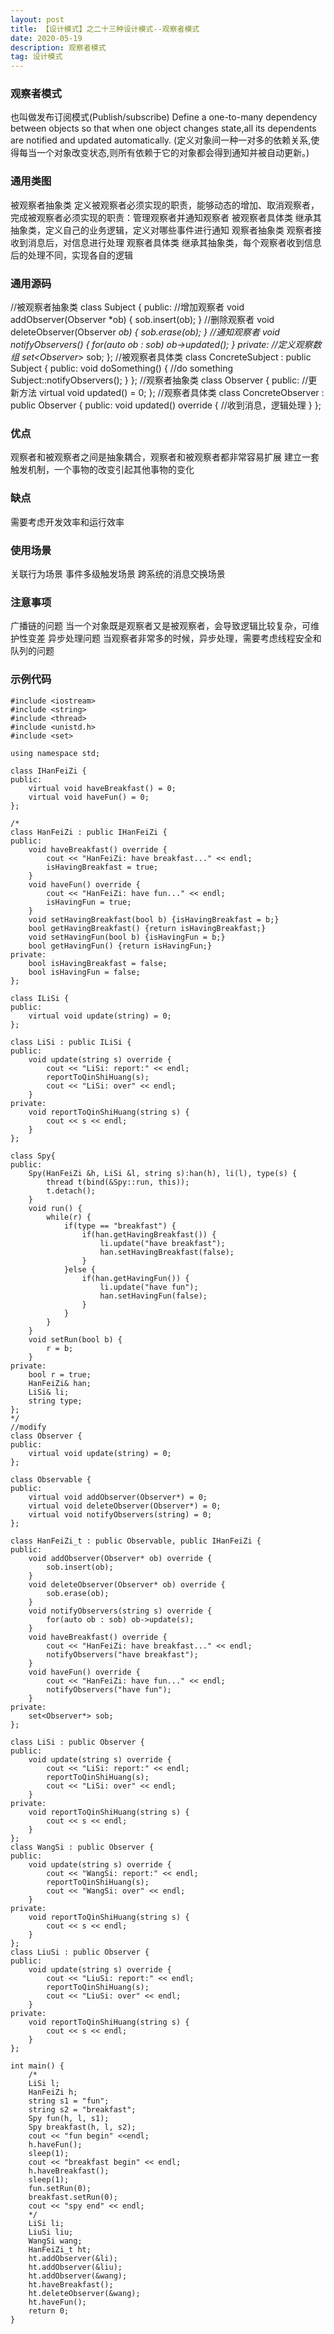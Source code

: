 ```yaml
---
layout: post
title: 【设计模式】之二十三种设计模式--观察者模式
date: 2020-05-19
description: 观察者模式
tag: 设计模式
---
```

### 观察者模式
也叫做发布订阅模式(Publish/subscribe)
Define a one-to-many dependency between objects so that when one object changes state,all its dependents are notified and updated automatically.
(定义对象间一种一对多的依赖关系,使得每当一个对象改变状态,则所有依赖于它的对象都会得到通知并被自动更新。)
### 通用类图
被观察者抽象类
定义被观察者必须实现的职责，能够动态的增加、取消观察者，完成被观察者必须实现的职责：管理观察者并通知观察者
被观察者具体类
继承其抽象类，定义自己的业务逻辑，定义对哪些事件进行通知
观察者抽象类
观察者接收到消息后，对信息进行处理
观察者具体类
继承其抽象类，每个观察者收到信息后的处理不同，实现各自的逻辑
### 通用源码
//被观察者抽象类
class Subject {
public:
    //增加观察者
    void addObserver(Observer *ob) {
        sob.insert(ob);
    }
    //删除观察者
    void deleteObserver(Observer *ob) {
        sob.erase(ob);
    }
    //通知观察者
    void notifyObservers() {
        for(auto ob : sob) ob->updated();
    }
private:
    //定义观察数组
    set<Observer*> sob;
};
//被观察者具体类
class ConcreteSubject : public Subject {
public:
    void doSomething() {
        //do something
        Subject::notifyObservers();
    }
};
//观察者抽象类
class Observer {
public:
    //更新方法
    virtual void updated() = 0;
};
//观察者具体类
class ConcreteObserver : public Observer {
public:
    void updated() override {
        //收到消息，逻辑处理
    }
};
### 优点
观察者和被观察者之间是抽象耦合，观察者和被观察者都非常容易扩展
建立一套触发机制，一个事物的改变引起其他事物的变化
### 缺点
需要考虑开发效率和运行效率
### 使用场景
关联行为场景
事件多级触发场景
跨系统的消息交换场景
### 注意事项
广播链的问题
当一个对象既是观察者又是被观察者，会导致逻辑比较复杂，可维护性变差
异步处理问题
当观察者非常多的时候，异步处理，需要考虑线程安全和队列的问题
### 示例代码
```
#include <iostream>
#include <string>
#include <thread>
#include <unistd.h>
#include <set>

using namespace std;

class IHanFeiZi {
public:
    virtual void haveBreakfast() = 0;
    virtual void haveFun() = 0;
};

/*
class HanFeiZi : public IHanFeiZi {
public:
    void haveBreakfast() override {
        cout << "HanFeiZi: have breakfast..." << endl;
        isHavingBreakfast = true;
    }
    void haveFun() override {
        cout << "HanFeiZi: have fun..." << endl;
        isHavingFun = true;
    }
    void setHavingBreakfast(bool b) {isHavingBreakfast = b;}
    bool getHavingBreakfast() {return isHavingBreakfast;}
    void setHavingFun(bool b) {isHavingFun = b;}
    bool getHavingFun() {return isHavingFun;}
private:
    bool isHavingBreakfast = false;
    bool isHavingFun = false;
};

class ILiSi {
public:
    virtual void update(string) = 0;
};

class LiSi : public ILiSi {
public:
    void update(string s) override {
        cout << "LiSi: report:" << endl;
        reportToQinShiHuang(s);
        cout << "LiSi: over" << endl;
    }
private:
    void reportToQinShiHuang(string s) {
        cout << s << endl;
    }
};

class Spy{
public:
    Spy(HanFeiZi &h, LiSi &l, string s):han(h), li(l), type(s) {
        thread t(bind(&Spy::run, this));
        t.detach();
    }
    void run() {
        while(r) {
            if(type == "breakfast") {
                if(han.getHavingBreakfast()) {
                    li.update("have breakfast");
                    han.setHavingBreakfast(false);
                }
            }else {
                if(han.getHavingFun()) {
                    li.update("have fun");
                    han.setHavingFun(false);
                }
            }
        }
    }
    void setRun(bool b) {
        r = b;
    }
private:
    bool r = true;
    HanFeiZi& han;
    LiSi& li;
    string type;
};
*/
//modify
class Observer {
public:
    virtual void update(string) = 0;
};

class Observable {
public:
    virtual void addObserver(Observer*) = 0;
    virtual void deleteObserver(Observer*) = 0;
    virtual void notifyObservers(string) = 0;
};

class HanFeiZi_t : public Observable, public IHanFeiZi {
public:
    void addObserver(Observer* ob) override {
        sob.insert(ob);
    }
    void deleteObserver(Observer* ob) override {
        sob.erase(ob);
    }
    void notifyObservers(string s) override {
        for(auto ob : sob) ob->update(s);
    }
    void haveBreakfast() override {
        cout << "HanFeiZi: have breakfast..." << endl;
        notifyObservers("have breakfast");
    }
    void haveFun() override {
        cout << "HanFeiZi: have fun..." << endl;
        notifyObservers("have fun");
    }
private:
    set<Observer*> sob;
};

class LiSi : public Observer {
public:
    void update(string s) override {
        cout << "LiSi: report:" << endl;
        reportToQinShiHuang(s);
        cout << "LiSi: over" << endl;
    }
private:
    void reportToQinShiHuang(string s) {
        cout << s << endl;
    }
};
class WangSi : public Observer {
public:
    void update(string s) override {
        cout << "WangSi: report:" << endl;
        reportToQinShiHuang(s);
        cout << "WangSi: over" << endl;
    }
private:
    void reportToQinShiHuang(string s) {
        cout << s << endl;
    }
};
class LiuSi : public Observer {
public:
    void update(string s) override {
        cout << "LiuSi: report:" << endl;
        reportToQinShiHuang(s);
        cout << "LiuSi: over" << endl;
    }
private:
    void reportToQinShiHuang(string s) {
        cout << s << endl;
    }
};

int main() {
    /*
    LiSi l;
    HanFeiZi h;
    string s1 = "fun";
    string s2 = "breakfast";
    Spy fun(h, l, s1);
    Spy breakfast(h, l, s2);
    cout << "fun begin" <<endl;
    h.haveFun();
    sleep(1);
    cout << "breakfast begin" << endl;
    h.haveBreakfast();
    sleep(1);
    fun.setRun(0);
    breakfast.setRun(0);
    cout << "spy end" << endl;
    */
    LiSi li;
    LiuSi liu;
    WangSi wang;
    HanFeiZi_t ht;
    ht.addObserver(&li);
    ht.addObserver(&liu);
    ht.addObserver(&wang);
    ht.haveBreakfast();
    ht.deleteObserver(&wang);
    ht.haveFun();
    return 0;
}
```

